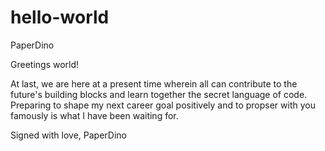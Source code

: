 # hello-world
PaperDino

Greetings world!

At last, we are here at a present time wherein all can contribute to the future's building blocks and learn together the secret language of code.  Preparing to shape my next career goal positively and to propser with you famously is what I have been waiting for.  

Signed with love, 
PaperDino

